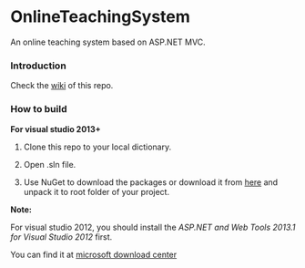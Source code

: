 # OnlineTeachingSystem
An online teaching system based on ASP.NET MVC.

### Introduction
Check the [wiki](https://github.com/Dwayneten/OnlineTeachingSystem/wiki) of this repo.

### How to build

**For visual studio 2013+**

1. Clone this repo to your local dictionary.

2. Open .sln file.

3. Use NuGet to download the packages or download it from [here](http://pan.baidu.com/s/1gdkAm23) and unpack it to root folder of your project.

**Note:**

For visual studio 2012, you should install the *ASP.NET and Web Tools 2013.1 for Visual Studio 2012* first.

You can find it at [microsoft download center](http://www.microsoft.com/en-us/download/details.aspx?id=41532)
